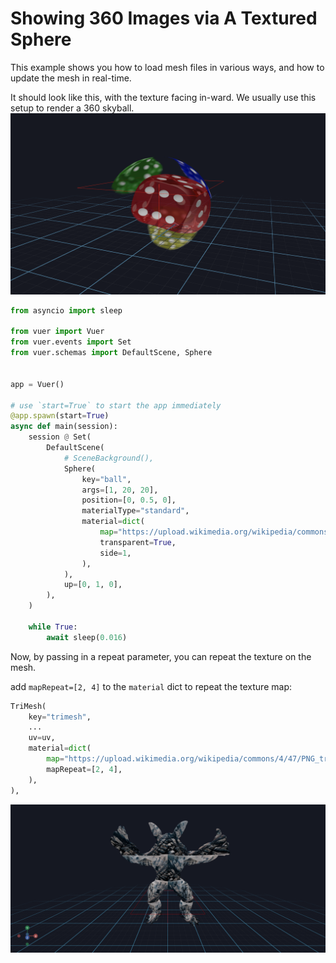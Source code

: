 
# Showing 360 Images via A Textured Sphere

This example shows you how to load mesh files in various ways, and how to update the mesh in real-time.

It should look like this, with the texture facing in-ward. We usually use this setup to render a 360 skyball.
![screen shot of textured spheres](../figures/textured_sphere.png)

```python
from asyncio import sleep

from vuer import Vuer
from vuer.events import Set
from vuer.schemas import DefaultScene, Sphere


app = Vuer()

# use `start=True` to start the app immediately
@app.spawn(start=True)
async def main(session):
    session @ Set(
        DefaultScene(
            # SceneBackground(),
            Sphere(
                key="ball",
                args=[1, 20, 20],
                position=[0, 0.5, 0],
                materialType="standard",
                material=dict(
                    map="https://upload.wikimedia.org/wikipedia/commons/4/47/PNG_transparency_demonstration_1.png",
                    transparent=True,
                    side=1,
                ),
            ),
            up=[0, 1, 0],
        ),
    )

    while True:
        await sleep(0.016)
```

Now, by passing in a repeat parameter, you can repeat the texture on the mesh.

add `mapRepeat=[2, 4]` to the `material` dict to repeat the texture map:

```python
TriMesh(
    key="trimesh",
    ...
    uv=uv,
    material=dict(
        map="https://upload.wikimedia.org/wikipedia/commons/4/47/PNG_transparency_demonstration_1.png",
        mapRepeat=[2, 4],
    ),
),
```

![Appying a UV Map](figures/trimesh_uv_repeat.png)
